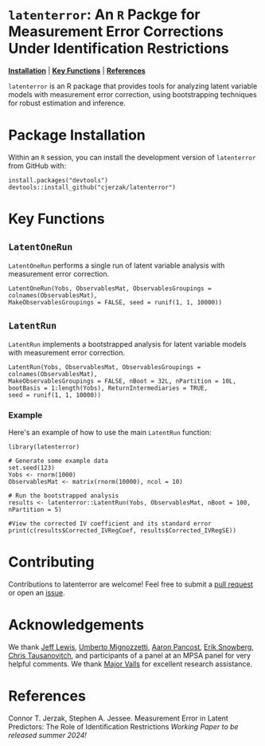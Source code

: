 # `latenterror`:  An `R` Packge for Measurement Error Corrections Under Identification Restrictions
[**Installation**](#installation)
| [**Key Functions**](#keyfxns)
| [**References**](#references)

`latenterror` is an R package that provides tools for analyzing latent variable models with measurement error correction, using bootstrapping techniques for robust estimation and inference.

# Package Installation<a id="installation"></a>
Within an `R` session, you can install the development version of `latenterror` from GitHub with:
```
install.packages("devtools")
devtools::install_github("cjerzak/latenterror")
```

# Key Functions<a id="keyfxns"></a>
## `LatentOneRun`
`LatentOneRun` performs a single run of latent variable analysis with measurement error correction.
```
LatentOneRun(Yobs, ObservablesMat, ObservablesGroupings = colnames(ObservablesMat),
MakeObservablesGroupings = FALSE, seed = runif(1, 1, 10000))
```

## `LatentRun`
`LatentRun` implements a bootstrapped analysis for latent variable models with measurement error correction.
```
LatentRun(Yobs, ObservablesMat, ObservablesGroupings = colnames(ObservablesMat),
MakeObservablesGroupings = FALSE, nBoot = 32L, nPartition = 10L,
bootBasis = 1:length(Yobs), ReturnIntermediaries = TRUE,
seed = runif(1, 1, 10000))
```

### Example
Here's an example of how to use the main `LatentRun` function:
```
library(latenterror)

# Generate some example data
set.seed(123)
Yobs <- rnorm(1000)
ObservablesMat <- matrix(rnorm(10000), ncol = 10)

# Run the bootstrapped analysis
results <- latenterror::LatentRun(Yobs, ObservablesMat, nBoot = 100, nPartition = 5)

#View the corrected IV coefficient and its standard error
print(c(results$Corrected_IVRegCoef, results$Corrected_IVRegSE))
```

# Contributing
Contributions to latenterror are welcome! Feel free to submit a [pull request](https://github.com/cjerzak/latenterror-software/pulls) or open an [issue](https://github.com/cjerzak/latenterror/issues).

# Acknowledgements 
We thank [Jeff Lewis](https://polisci.ucla.edu/person/jeffrey-b-lewis/), [Umberto Mignozzetti](https://umbertomig.com/), [Aaron Pancost](https://sites.google.com/site/aaronpancost/), [Erik Snowberg](https://eriksnowberg.com/), [Chris Tausanovitch](https://ctausanovitch.com/), and participants of a panel at an MPSA panel for very helpful comments. We thank [Major Valls](https://www.linkedin.com/in/major-valls-39b6b9229/) for excellent research assistance.

# References<a id="references"></a>
Connor T. Jerzak, Stephen A. Jessee. Measurement Error in Latent Predictors: The Role of Identification Restrictions *Working Paper to be released summer 2024!*
